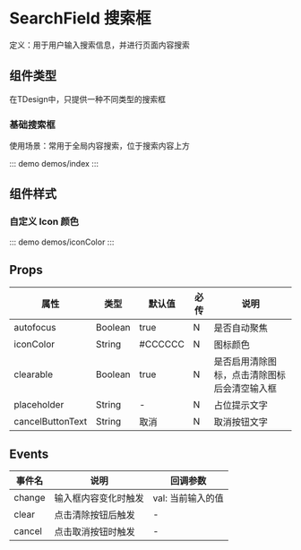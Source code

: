 # SearchField 搜索框

定义：用于用户输入搜索信息，并进行页面内容搜索

## 组件类型

在TDesign中，只提供一种不同类型的搜索框

### 基础搜索框

使用场景：常用于全局内容搜索，位于搜索内容上方

::: demo demos/index
:::

## 组件样式

### 自定义 Icon 颜色

::: demo demos/iconColor
:::

## Props

| 属性             | 类型    | 默认值  | 必传 | 说明                                         |
| ---------------- | ------- | ------- | ---- | -------------------------------------------- |
| autofocus        | Boolean | true    | N    | 是否自动聚焦                                 |
| iconColor        | String  | #CCCCCC | N    | 图标颜色                                     |
| clearable        | Boolean | true    | N    | 是否启用清除图标，点击清除图标后会清空输入框 |
| placeholder      | String  | -       | N    | 占位提示文字                                 |
| cancelButtonText | String  | 取消    | N    | 取消按钮文字                                 |

## Events

| 事件名 | 说明                 | 回调参数          |
| ------ | -------------------- | ----------------- |
| change | 输入框内容变化时触发 | val: 当前输入的值 |
| clear  | 点击清除按钮后触发   | -                 |
| cancel | 点击取消按钮时触发   | -                 |
